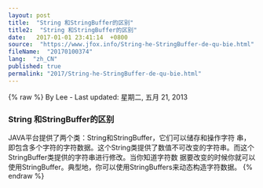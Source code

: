 ```yaml
---
layout: post
title:  "String 和StringBuffer的区别"
title2:  "String 和StringBuffer的区别"
date:   2017-01-01 23:41:14  +0800
source:  "https://www.jfox.info/String-he-StringBuffer-de-qu-bie.html"
fileName:  "20170100374"
lang:  "zh_CN"
published: true
permalink: "2017/String-he-StringBuffer-de-qu-bie.html"
---
```

{% raw %}
By Lee - Last updated: 星期二, 五月 21, 2013

### String 和StringBuffer的区别

JAVA平台提供了两个类：String和StringBuffer，它们可以储存和操作字符 串，即包含多个字符的字符数据。这个String类提供了数值不可改变的字符串。而这个StringBuffer类提供的字符串进行修改。当你知道字符数 据要改变的时候你就可以使用StringBuffer。典型地，你可以使用StringBuffers来动态构造字符数据。
{% endraw %}
